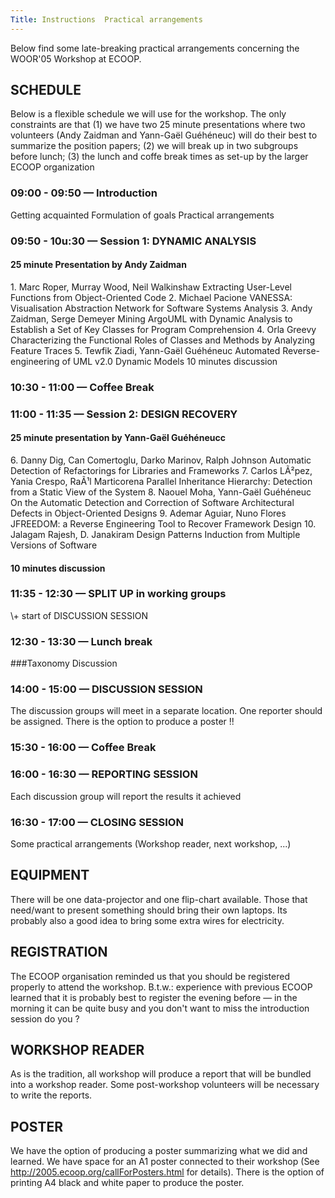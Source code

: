 ```yaml
---
Title: Instructions  Practical arrangements
---
```


Below find some late-breaking practical arrangements concerning the WOOR'05 Workshop at ECOOP.

<h2>SCHEDULE</h2>

Below is a flexible schedule we will use for the workshop. The only constraints are that
  (1) we have two 25 minute presentations where two volunteers (Andy Zaidman and Yann-Gaël Guéhéneuc) will do their best to summarize the position papers;
  (2) we will break up in two subgroups before lunch;
  (3) the lunch and coffe break times as set-up by the larger ECOOP organization

<h3>09:00  - 09:50 &mdash; Introduction</h3>
    Getting acquainted
    Formulation of goals
    Practical arrangements

<h3>09:50  - 10u:30 &mdash; Session 1: DYNAMIC ANALYSIS</h3>
<h4>     25 minute Presentation by Andy Zaidman</h4>
        1. Marc Roper, Murray Wood, Neil Walkinshaw
        Extracting User-Level Functions from Object-Oriented Code
        2. Michael Pacione
        VANESSA: Visualisation Abstraction Network for Software Systems Analysis
        3. Andy Zaidman, Serge Demeyer
        Mining ArgoUML with Dynamic Analysis to Establish a Set of Key Classes for Program Comprehension
        4. Orla Greevy
        Characterizing the Functional Roles of Classes and Methods by Analyzing Feature Traces
        5. Tewfik Ziadi, Yann-Gaël Guéhéneuc
        Automated Reverse-engineering of UML v2.0 Dynamic Models
    10 minutes discussion

<h3>10:30  - 11:00 &mdash; Coffee Break</h3>

<h3>11:00  - 11:35 &mdash; Session 2: DESIGN RECOVERY</h3>
<h4>    25 minute presentation by Yann-Gaël Guéhéneucc</h4>
        6. Danny Dig, Can Comertoglu, Darko Marinov, Ralph Johnson 
        Automatic Detection of Refactorings for Libraries and Frameworks
        7. Carlos LÃ²pez, Yania Crespo, RaÃ¹l Marticorena
        Parallel Inheritance Hierarchy: Detection from a Static View of the System
        8. Naouel Moha, Yann-Gaël Guéhéneuc
        On the Automatic Detection and Correction of Software Architectural Defects in Object-Oriented Designs
        9. Ademar Aguiar, Nuno Flores
        JFREEDOM: a Reverse Engineering Tool to Recover Framework Design
        10. Jalagam Rajesh, D. Janakiram
        Design Patterns Induction from Multiple Versions of Software

<h4>    10 minutes discussion</h4>

<h3>11:35 - 12:30 &mdash; SPLIT UP in working groups</h3>
    \+ start of DISCUSSION SESSION

<h3>12:30  - 13:30 &mdash; Lunch break</h3>

###Taxonomy Discussion

<h3>14:00  - 15:00 &mdash; DISCUSSION SESSION</h3>
    The discussion groups will meet in a separate location.
    One reporter should be assigned.
    There is the option to produce a poster !!

<h3>15:30  - 16:00 &mdash; Coffee Break</h3>

<h3>16:00 - 16:30 &mdash; REPORTING SESSION</h3>
    Each discussion group will report the results it achieved

<h3>16:30 - 17:00 &mdash; CLOSING SESSION</h3>
    Some practical arrangements
    (Workshop reader, next workshop, ...)

<h2>EQUIPMENT</h2>

There will be one data-projector and one flip-chart available. Those that need/want to present something should bring their own laptops. Its probably also a good idea to bring some extra wires for electricity.

<h2>REGISTRATION</h2>

The ECOOP organisation reminded us that you should be registered properly to attend the workshop. B.t.w.: experience with previous ECOOP learned that it is probably best to register the evening before &mdash; in the morning it can be quite busy and you don't want to miss the introduction session do you ?

<h2>WORKSHOP READER</h2>

As is the tradition, all workshop will produce a report that will be bundled into a workshop reader. Some post-workshop volunteers will be necessary to write the reports.

<h2>POSTER</h2>

We have the option of producing a poster summarizing what we did and learned. We have space for an A1 poster connected to their workshop (See http://2005.ecoop.org/callForPosters.html for details). There is the option of printing A4 black and white paper to produce the poster.
